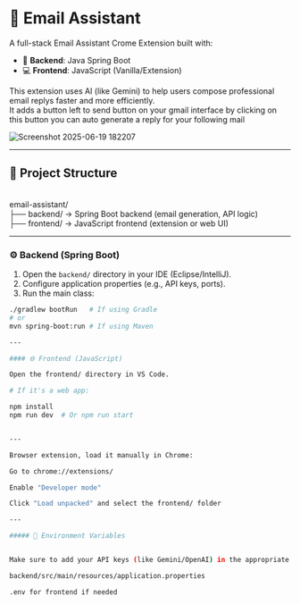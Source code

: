 
# 📧 Email Assistant

A full-stack Email Assistant Crome Extension built with:

- 🔧 **Backend**: Java Spring Boot
- 💻 **Frontend**: JavaScript (Vanilla/Extension)

This extension uses AI (like Gemini) to help users compose professional email replys faster and more efficiently.
<br>
It adds a button left to send button on your gmail interface by clicking on this button you can auto generate a reply for your following mail

![Screenshot 2025-06-19 182207](https://github.com/user-attachments/assets/45c4ac98-c9c6-40b3-bcef-cd0030ac70f1)

---

## 📁 Project Structure
<br>
email-assistant/
<br>
├── backend/ → Spring Boot backend (email generation, API logic)
<br>
├── frontend/ → JavaScript frontend (extension or web UI)

---


### ⚙️ Backend (Spring Boot)

1. Open the `backend/` directory in your IDE (Eclipse/IntelliJ).
2. Configure application properties (e.g., API keys, ports).
3. Run the main class:

```bash
./gradlew bootRun   # If using Gradle
# or
mvn spring-boot:run # If using Maven

---

#### 🌐 Frontend (JavaScript)

Open the frontend/ directory in VS Code.

# If it's a web app:

npm install
npm run dev  # Or npm run start


---

Browser extension, load it manually in Chrome:

Go to chrome://extensions/

Enable "Developer mode"

Click "Load unpacked" and select the frontend/ folder

--- 

##### 🔑 Environment Variables


Make sure to add your API keys (like Gemini/OpenAI) in the appropriate config file:

backend/src/main/resources/application.properties

.env for frontend if needed



